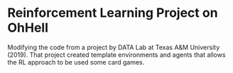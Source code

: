 # Reinforcement Learning Project on OhHell

Modifying the code from a project by DATA Lab at Texas A&M University (2019). That project created template environments and agents that allows the RL approach to be used some card games.  